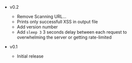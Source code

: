 + v0.2
    - Remove Scanning URL...
    - Prints only successfull XSS in output file
    - Add version number
    - Add ``sleep 3`` 3 seconds delay between each request to overwhelming the server or getting rate-limited

+ v0.1
    - Initial release
